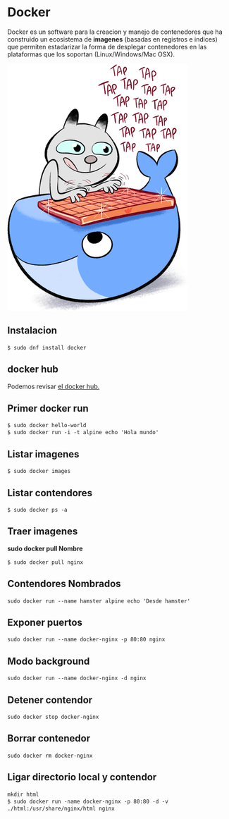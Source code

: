 # Docker

Docker es un software para la creacion y manejo de contenedores que ha construido un ecosistema de **imagenes** 
(basadas en registros e indices) que permiten estadarizar la forma de desplegar contenedores en las plataformas que
los soportan (Linux/Windows/Mac OSX).

![cool cat](images/catkeyboard%402x-min.png)

## Instalacion

```
$ sudo dnf install docker
```
## docker hub 

Podemos revisar [el docker hub.](https://hub.docker.com/explore/)

## Primer docker run

```
$ sudo docker hello-world
$ sudo docker run -i -t alpine echo 'Hola mundo'
```
## Listar imagenes
```
$ sudo docker images
```

## Listar contendores 

```
$ sudo docker ps -a
```
## Traer imagenes
**sudo docker pull Nombre**
```
$ sudo docker pull nginx
```
## Contendores Nombrados
```
sudo docker run --name hamster alpine echo 'Desde hamster'
```
## Exponer puertos
```
sudo docker run --name docker-nginx -p 80:80 nginx
```
## Modo background
```
sudo docker run --name docker-nginx -d nginx
```
## Detener contendor
```
sudo docker stop docker-nginx
```
## Borrar contenedor
```
sudo docker rm docker-nginx 
```
## Ligar directorio local y contendor
```
mkdir html
$ sudo docker run -name docker-nginx -p 80:80 -d -v ./html:/usr/share/nginx/html nginx
```
